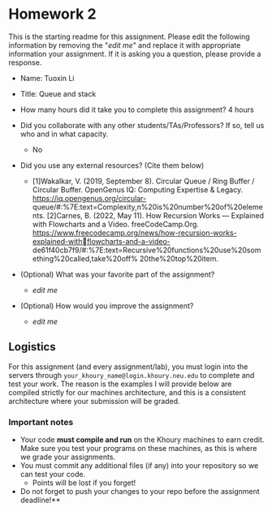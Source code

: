 # Homework 2 

This is the starting readme for this assignment.  Please edit the following information by removing the "*edit me*" and replace it with appropriate information your assignment. If it is asking you a question, please provide a response.

- Name: Tuoxin Li
- Title: Queue and stack
- How many hours did it take you to complete this assignment? 4 hours
- Did you collaborate with any other students/TAs/Professors? If so, tell us who and in what capacity.
  - No
- Did you use any external resources? (Cite them below)
  - [1]Wakalkar, V. (2019, September 8). Circular Queue / Ring Buffer / Circular Buffer. OpenGenus
IQ: Computing Expertise & Legacy. https://iq.opengenus.org/circular- queue/#:%7E:text=Complexity,n%20is%20number%20of%20elements. [2]Carnes, B. (2022, May 11). How Recursion Works — Explained with Flowcharts and a Video. freeCodeCamp.Org. https://www.freecodecamp.org/news/how-recursion-works-explained-withflowcharts-and-a-video-
de61f40cb7f9/#:%7E:text=Recursive%20functions%20use%20something%20called,take%20off%
20the%20top%20item.
 
 
- (Optional) What was your favorite part of the assignment? 
  - *edit me*
- (Optional) How would you improve the assignment? 
  - *edit me*

## Logistics

For this assignment (and every assignment/lab), you must login into the servers through `your_khoury_name@login.khoury.neu.edu` to complete and test your work. The reason is the examples I will provide below are compiled strictly for our machines architecture, and this is a consistent architecture where your submission will be graded.

### Important notes

* Your code **must compile and run** on the Khoury machines to earn credit. Make sure you test your programs on these machines, as this is where we grade your assignments.
* You must commit any additional files (if any) into your repository so we can test your code.
  * Points will be lost if you forget!
* Do not forget to push your changes to your repo before the assignment deadline!**
